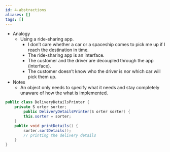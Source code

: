 ```yaml
---
id: 4-abstractions
aliases: []
tags: []
---
```

- Analogy
    - Using a ride-sharing app.
        - I don’t care whether a car or a spaceship comes to pick me up if I reach the destination in time.
        - The ride-sharing app is an interface.
        - The customer and the driver are decoupled through the app (interface).
        - The customer doesn’t know who the driver is nor which car will pick them up.
- Notes
    - An object only needs to specify what it needs and stay completely unaware of how the what is implemented.
```java
public class DeliveryDetailsPrinter {
    private S orter sorter;
        public DeliveryDetailsPrinter(S orter sorter) {
        this.sorter = sorter;
    }
    public void printDetails() {
        sorter.sortDetails();
        // printing the delivery details
    }
}
```
